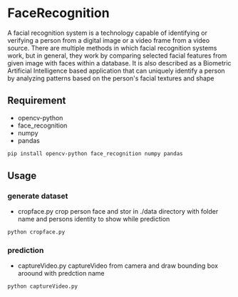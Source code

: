 # FaceRecognition
A facial recognition system is a technology capable of identifying or verifying a person from a digital image or a video frame from a video source. There are multiple methods in which facial recognition systems work, but in general, they work by comparing selected facial features from given image with faces within a database. It is also described as a Biometric Artificial Intelligence based application that can uniquely identify a person by analyzing patterns based on the person's facial textures and shape
## Requirement
* opencv-python 
* face_recognition
* numpy
* pandas

```bash
pip install opencv-python face_recognition numpy pandas
```
## Usage
### generate dataset
* cropface.py crop person face and stor in ./data directory with folder name and persons identity to show while prediction
```python
python cropface.py
```

### prediction
* captureVideo.py captureVideo from camera and draw bounding box aroound with predction name
```python
python captureVideo.py
```

